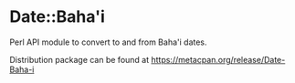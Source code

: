 Date::Baha'i
=============

Perl API module to convert to and from Baha'i dates.

Distribution package can be found at https://metacpan.org/release/Date-Baha-i
